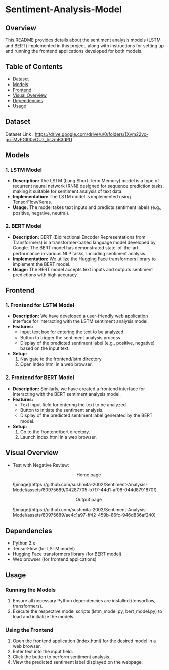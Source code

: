 # Sentiment-Analysis-Model

## Overview
This README provides details about the sentiment analysis models (LSTM and BERT) implemented in this project, along with instructions for setting up and running the frontend applications developed for both models.

## Table of Contents
- [Dataset](#Dataset)
- [Models](#Models)
- [Frontend](#Frontend)
- [Visual Overview](#Visual-Overview)
- [Dependencies](#Dependencies)
- [Usage](#Usage)

## Dataset 
Dataset Link : https://drive.google.com/drive/u/0/folders/1Xym22vc-guTMvPGI00vOUz_hszmB3dPU

## Models
### 1. LSTM Model
- **Description:** The LSTM (Long Short-Term Memory) model is a type of recurrent neural network (RNN) designed for sequence prediction tasks, making it suitable for sentiment analysis of text data.
- **Implementation:** The LSTM model is implemented using TensorFlow/Keras.
- **Usage:** The model takes text inputs and predicts sentiment labels (e.g., positive, negative, neutral).
### 2. BERT Model
- **Description:** BERT (Bidirectional Encoder Representations from Transformers) is a transformer-based language model developed by Google. The BERT model has demonstrated state-of-the-art performance in various NLP tasks, including sentiment analysis.
- **Implementation:** We utilize the Hugging Face transformers library to implement the BERT model.
- **Usage:** The BERT model accepts text inputs and outputs sentiment predictions with high accuracy.

## Frontend
### 1. Frontend for LSTM Model
- **Description:** We have developed a user-friendly web application interface for interacting with the LSTM sentiment analysis model.
- **Features:**
   - Input text box for entering the text to be analyzed.
   - Button to trigger the sentiment analysis process.
   - Display of the predicted sentiment label (e.g., positive, negative) based on the input text.
- **Setup:**
   1. Navigate to the frontend/lstm directory.
   2. Open index.html in a web browser.
### 2. Frontend for BERT Model
- **Description:** Similarly, we have created a frontend interface for interacting with the BERT sentiment analysis model.
- **Features:**
  - Text input field for entering the text to be analyzed.
  - Button to initiate the sentiment analysis.
  - Display of the predicted sentiment label generated by the BERT model.
- **Setup:**
  1. Go to the frontend/bert directory.
   2. Launch index.html in a web browser.

## Visual Overview
- Test with Negative Review:

    <p align='center'>Home page</p>
  ![image](https://github.com/sushmita-2002/Sentiment-Analysis-Model/assets/80975689/04287705-b7f7-44d1-af08-044d8791870f)

  <p align='center'>Output page</p>
  ![image](https://github.com/sushmita-2002/Sentiment-Analysis-Model/assets/80975689/ae4c1a97-ff42-459b-86fc-946d836af240)

## Dependencies
- Python 3.x
- TensorFlow (for LSTM model)
- Hugging Face transformers library (for BERT model)
- Web browser (for frontend applications)
  
## Usage
### Running the Models
1. Ensure all necessary Python dependencies are installed (tensorflow, transformers).
2. Execute the respective model scripts (lstm_model.py, bert_model.py) to load and initialize the models.
### Using the Frontend
1. Open the frontend application (index.html) for the desired model in a web browser.
2. Enter text into the input field.
3. Click the button to perform sentiment analysis.
4. View the predicted sentiment label displayed on the webpage.


